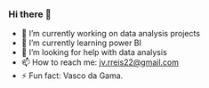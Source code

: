 ### Hi there 👋


- 🔭 I’m currently working on data analysis projects
- 🌱 I’m currently learning power BI
- 🤔 I’m looking for help with data analysis
- 📫 How to reach me: jv.rreis22@gmail.com
- ⚡ Fun fact: Vasco da Gama.

